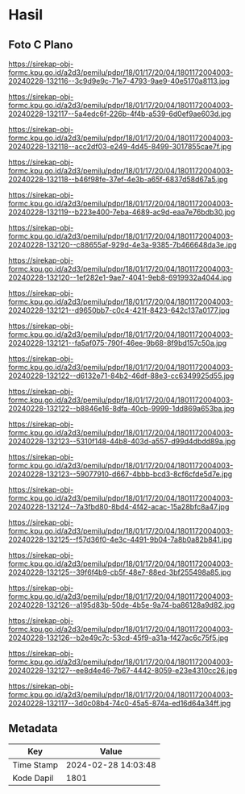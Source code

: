 # Hasil

## Foto C Plano

https://sirekap-obj-formc.kpu.go.id/a2d3/pemilu/pdpr/18/01/17/20/04/1801172004003-20240228-132116--3c9d9e9c-71e7-4793-9ae9-40e5170a8113.jpg

https://sirekap-obj-formc.kpu.go.id/a2d3/pemilu/pdpr/18/01/17/20/04/1801172004003-20240228-132117--5a4edc6f-226b-4f4b-a539-6d0ef9ae603d.jpg

https://sirekap-obj-formc.kpu.go.id/a2d3/pemilu/pdpr/18/01/17/20/04/1801172004003-20240228-132118--acc2df03-e249-4d45-8499-3017855cae7f.jpg

https://sirekap-obj-formc.kpu.go.id/a2d3/pemilu/pdpr/18/01/17/20/04/1801172004003-20240228-132118--b46f98fe-37ef-4e3b-a65f-6837d58d67a5.jpg

https://sirekap-obj-formc.kpu.go.id/a2d3/pemilu/pdpr/18/01/17/20/04/1801172004003-20240228-132119--b223e400-7eba-4689-ac9d-eaa7e76bdb30.jpg

https://sirekap-obj-formc.kpu.go.id/a2d3/pemilu/pdpr/18/01/17/20/04/1801172004003-20240228-132120--c88655af-929d-4e3a-9385-7b466648da3e.jpg

https://sirekap-obj-formc.kpu.go.id/a2d3/pemilu/pdpr/18/01/17/20/04/1801172004003-20240228-132120--1ef282e1-9ae7-4041-9eb8-6919932a4044.jpg

https://sirekap-obj-formc.kpu.go.id/a2d3/pemilu/pdpr/18/01/17/20/04/1801172004003-20240228-132121--d9650bb7-c0c4-421f-8423-642c137a0177.jpg

https://sirekap-obj-formc.kpu.go.id/a2d3/pemilu/pdpr/18/01/17/20/04/1801172004003-20240228-132121--fa5af075-790f-46ee-9b68-8f9bd157c50a.jpg

https://sirekap-obj-formc.kpu.go.id/a2d3/pemilu/pdpr/18/01/17/20/04/1801172004003-20240228-132122--d6132e71-84b2-46df-88e3-cc6349925d55.jpg

https://sirekap-obj-formc.kpu.go.id/a2d3/pemilu/pdpr/18/01/17/20/04/1801172004003-20240228-132122--b8846e16-8dfa-40cb-9999-1dd869a653ba.jpg

https://sirekap-obj-formc.kpu.go.id/a2d3/pemilu/pdpr/18/01/17/20/04/1801172004003-20240228-132123--5310f148-44b8-403d-a557-d99d4dbdd89a.jpg

https://sirekap-obj-formc.kpu.go.id/a2d3/pemilu/pdpr/18/01/17/20/04/1801172004003-20240228-132123--59077910-d667-4bbb-bcd3-8cf6cfde5d7e.jpg

https://sirekap-obj-formc.kpu.go.id/a2d3/pemilu/pdpr/18/01/17/20/04/1801172004003-20240228-132124--7a3fbd80-8bd4-4f42-acac-15a28bfc8a47.jpg

https://sirekap-obj-formc.kpu.go.id/a2d3/pemilu/pdpr/18/01/17/20/04/1801172004003-20240228-132125--f57d36f0-4e3c-4491-9b04-7a8b0a82b841.jpg

https://sirekap-obj-formc.kpu.go.id/a2d3/pemilu/pdpr/18/01/17/20/04/1801172004003-20240228-132125--39f6f4b9-cb5f-48e7-88ed-3bf255498a85.jpg

https://sirekap-obj-formc.kpu.go.id/a2d3/pemilu/pdpr/18/01/17/20/04/1801172004003-20240228-132126--a195d83b-50de-4b5e-9a74-ba86128a9d82.jpg

https://sirekap-obj-formc.kpu.go.id/a2d3/pemilu/pdpr/18/01/17/20/04/1801172004003-20240228-132126--b2e49c7c-53cd-45f9-a31a-f427ac6c75f5.jpg

https://sirekap-obj-formc.kpu.go.id/a2d3/pemilu/pdpr/18/01/17/20/04/1801172004003-20240228-132127--ee8d4e46-7b67-4442-8059-e23e4310cc26.jpg

https://sirekap-obj-formc.kpu.go.id/a2d3/pemilu/pdpr/18/01/17/20/04/1801172004003-20240228-132117--3d0c08b4-74c0-45a5-874a-ed16d64a34ff.jpg


## Metadata

| Key        | Value               |
| ---------- | ------------------- |
| Time Stamp | 2024-02-28 14:03:48 |
| Kode Dapil | 1801                |




